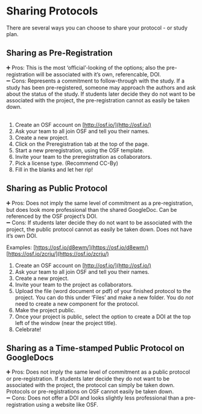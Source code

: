 # Sharing Protocols

There are several ways you can choose to share your protocol - or study plan. 

## **Sharing as Pre-Registration**

<aside>
➕ Pros: This is the most ‘official’-looking of the options; also the pre-registration will be associated with it’s own, referencable, DOI.<br>
</aside>

<aside>
➖ Cons: Represents a commitment to follow-through with the study. If a study has been pre-registered, someone may approach the authors and ask about the status of the study. If students later decide they do not want to be associated with the project, the pre-registration cannot as easily be taken down.<br><br>
</aside>

1. Create an OSF account on [http://osf.io/](http://osf.io/)
2. Ask your team to all join OSF and tell you their names.
3. Create a new project.
4. Click on the Preregistration tab at the top of the page.
5. Start a new preregistration, using the OSF template.
6. Invite your team to the preregistration as collaborators.
7. Pick a license type. (Recommend CC-By)
8. Fill in the blanks and let her rip!

## **Sharing as Public Protocol**

<aside>
➕ Pros: Does not imply the same level of commitment as a pre-registration, but does look more professional than the shared GoogleDoc. Can be referenced by the OSF project’s DOI.<br>
</aside>

<aside>
➖ Cons: If students later decide they do not want to be associated with the project, the public protocol cannot as easily be taken down. Does not have it’s own DOI.<br>
</aside>

Examples: [https://osf.io/d8ewm/](https://osf.io/d8ewm/) [https://osf.io/zcrju/](https://osf.io/zcrju/)

1. Create an OSF account on [http://osf.io/](http://osf.io/)
2. Ask your team to all join OSF and tell you their names.
3. Create a new project.
4. Invite your team to the project as collaborators.
5. Upload the file (word document or pdf) of your finished protocol to the project. You can do this under ‘Files’ and make a new folder. You do *not* need to create a new component for the protocol.
6. Make the project public.
7. Once your project is public, select the option to create a DOI at the top left of the window (near the project title).
8. Celebrate!

## Sharing as a **Time-stamped Public Protocol on GoogleDocs**

<aside>
➕ Pros: Does not imply the same level of commitment as a public protocol or pre-registration. If students later decide they do not want to be associated with the project, the protocol can simply be taken down. Protocols or pre-registrations on OSF cannot easily be taken down.<br>
</aside>

<aside>
➖ Cons: Does not offer a DOI and looks slightly less professional than a pre-registration using a website like OSF.<br>
</aside>
